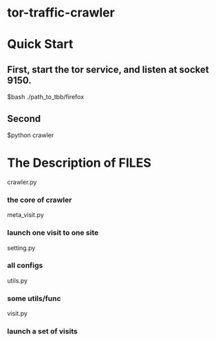 # tor-traffic-crawler

# Quick Start

## First, start the tor service, and listen at socket 9150.
$bash ./path_to_tbb/firefox

## Second 
$python crawler



# The Description of FILES
crawler.py
### the core of crawler

meta_visit.py
### launch one visit to one site

setting.py
### all configs

utils.py
### some utils/func

visit.py
### launch a set of visits
